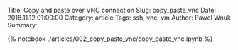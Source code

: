Title: Copy and paste over VNC connection
Slug: copy_paste_vnc
Date: 2018.11.12 01:00:00
Category: article
Tags: ssh, vnc, vm
Author: Pawel Wnuk
Summary:

{% notebook ./articles/002_copy_paste_vnc/copy_paste_vnc.ipynb %}